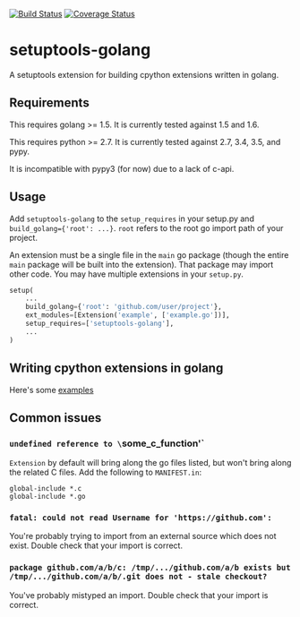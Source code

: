 [![Build Status](https://travis-ci.org/asottile/setuptools-golang.svg?branch=master)](https://travis-ci.org/asottile/setuptools-golang)
[![Coverage Status](https://img.shields.io/coveralls/asottile/setuptools-golang.svg?branch=master)](https://coveralls.io/r/asottile/setuptools-golang)

setuptools-golang
=================

A setuptools extension for building cpython extensions written in golang.

## Requirements

This requires golang >= 1.5.  It is currently tested against 1.5 and 1.6.

This requires python >= 2.7.  It is currently tested against 2.7, 3.4, 3.5,
and pypy.

It is incompatible with pypy3 (for now) due to a lack of c-api.

## Usage

Add `setuptools-golang` to the `setup_requires` in your setup.py and
`build_golang={'root': ...}`.  `root` refers to the root go import path of
your project.

An extension must be a single file in the `main` go package (though the entire
`main` package will be built into the extension).  That package may import
other code.
You may have multiple extensions in your `setup.py`.

```python
setup(
    ...
    build_golang={'root': 'github.com/user/project'},
    ext_modules=[Extension('example', ['example.go'])],
    setup_requires=['setuptools-golang'],
    ...
)
```

## Writing cpython extensions in golang

Here's some [examples](https://github.com/asottile/setuptools-golang-examples)

## Common issues

### `undefined reference to \`some_c_function'`

`Extension` by default will bring along the go files listed, but won't bring
along the related C files.  Add the following to `MANIFEST.in`:

```
global-include *.c
global-include *.go
```

### `fatal: could not read Username for 'https://github.com':`

You're probably trying to import from an external source which does not exist.
Double check that your import is correct.


### `package github.com/a/b/c: /tmp/.../github.com/a/b exists but /tmp/.../github.com/a/b/.git does not - stale checkout?`

You've probably mistyped an import.  Double check that your import is correct.

